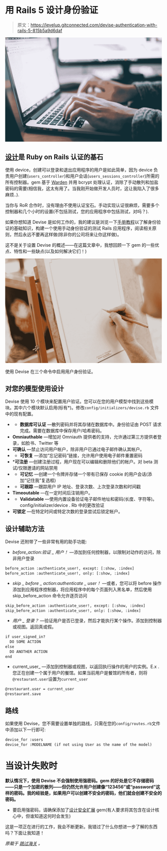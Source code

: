 # 用 Rails 5 设计身份验证

> 原文：<https://levelup.gitconnected.com/devise-authentication-with-rails-5-815b5a9d6daf>

![](img/0d4faa7e239115e0f97c7539cb9250c7.png)

## [设计](https://github.com/plataformatec/devise)是 Ruby on Rails 认证的基石

使用 device，创建可以登录和退出应用程序的用户是如此简单，因为 device 负责用户创建(`users_controller`)和用户会话(`users_sessions_controller`)所需的所有控制器。gem 基于 [Warden](https://github.com/hassox/warden) 并用 bcrypt 处理认证，消除了手动散列和加盐密码的需要(相信我，这太有用了。当我刚开始做开发人员时，这让我陷入了很多麻烦..).

当你与 RoR 合作时，没有理由不使用认证宝石。手动实现认证很麻烦，需要多个控制器和几个小时的设置(不包括测试，您的应用程序中包括测试，对吗？).

如果你想知道 Devise 是如何工作的，我的建议是浏览一下[手册教程](https://www.sitepoint.com/rails-userpassword-authentication-from-scratch-part-i/)以了解身份验证的基础知识，构建一个使用手动身份验证的测试 Rails 应用程序，阅读相关原则，然后永远不要再这样做(除非你的公司将来让你这样做)。

这不是关于设置 Devise 的概述——在这篇文章中，我想回顾一下 gem 的一些优点、特性和一些缺点(以及如何解决它们！)

![](img/2d964953694d7bbfc49ce9650a49541a.png)

使用 Devise 在三个命令中启用用户身份验证。

## 对您的模型使用设计

Devise 使用 10 个模块来配置用户验证。您可以在您的用户模型中找到这些模块。其中六个模块默认启用(标有*)。修改`config/initializers/devise.rb` 文件中的现有配置。

*   * **数据库可认证** —散列密码并将其存储在数据库中。身份验证由 POST 请求完成。需要在数据库中保存用户/哈希密码。
*   **Omniauthable** —增加对 Omniauth 提供者的支持，允许通过第三方提供者登录，如脸书、Twitter 等
*   **可确认** —禁止访问用户帐户，除非用户已通过电子邮件确认其帐户。
*   * **可恢复** —添加“忘记密码”链接，允许用户使用电子邮件重置密码
*   ***可注册** —创建注册过程，用户现在可以编辑和删除他们的帐户。对 beta 测试/仅限邀请的网站禁用
*   * **可记忆** —创建一个令牌并存储一个带有已保存 cookie 的用户会话(添加“记住我”复选框)
*   * **可跟踪** —跟踪用户 IP 地址、登录次数、上次登录次数和时间戳
*   **Timeoutable** —在一定时间后注销用户。
*   * **Validatable** —使用内置设备验证电子邮件地址和密码(长度、字符等)。config/initializer/device . Rb 中的更改验证
*   **可锁定** —在特定时间或特定次数的登录尝试后锁定帐户。

## 设计辅助方法

Devise 还附带了一些非常有用的助手功能:

*   *before_action:验证 _ 用户！* —添加到任何控制器，以限制对动作的访问，除非用户登录

```
before_action :authenticate_user!, except: [:show, :index] before_action :authenticate_user!, only: [:show, :index]
```

*   *skip _ before _ action:authenticate _ user！* —或者，您可以将 before 操作添加到应用程序控制器，将应用程序中的每个页面列入黑名单，然后使用 skip_before_action 命令允许逐页访问

```
skip_before_action :authenticate_user!, except: [:show, :index] skip_before_action :authenticate_user!, only: [:show, :index]
```

*   *用户 _ 登录？* —验证用户是否已登录，然后才能执行某个操作。添加到控制器或视图。返回真或假。

```
if user_signed_in?
  DO SOME ACTION
else 
  DO ANOTHER ACTION
end
```

*   current_user_ —添加到控制器或视图，以返回执行操作的用户的实例。E.x .您正在创建一个属于用户的餐馆。如果当前用户是餐馆的所有者，则将`@restaurant.user`设置为`current_user`

```
@restaurant.user = current_user
@restaurant.save
```

## 路线

如果使用 Devise，您不需要设置单独的路线，只需在您的`config/routes.rb`文件中添加以下一行即可:

```
devise_for :users
devise_for :MODELNAME (if not using User as the name of the model)
```

# 当设计失败时

**默认情况下，使用 Devise 不会强制使用强密码。gem 的好处是它不存储密码——只是一个加密的散列——但仍然允许用户创建像“123456”或“password”这样的密码。我的经验是，如果用户可以创建不安全的密码，他们就会创建不安全的密码。**

*   要启用强密码，请确保添加了[设计安全扩展](https://github.com/phatworx/devise_security_extension) gem(有人要求将其包含在设计核心中，但谁知道这何时会发生)

这是一项正在进行的工作，我会不断更新。我错过了什么你想进一步了解的东西吗？下面让我知道！

*原载于* [*跳过海关*](http://www.skippingcustoms.com/how-to-use-devise-gem-rails-5/) *。*